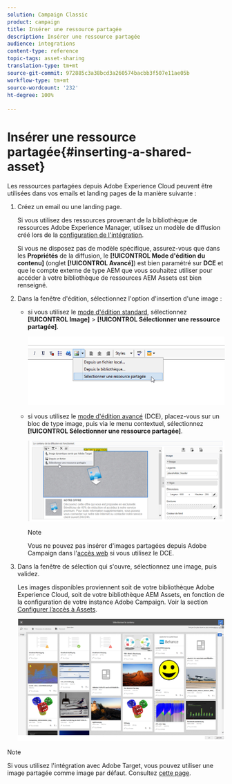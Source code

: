 ```yaml
---
solution: Campaign Classic
product: campaign
title: Insérer une ressource partagée
description: Insérer une ressource partagée
audience: integrations
content-type: reference
topic-tags: asset-sharing
translation-type: tm+mt
source-git-commit: 972885c3a38bcd3a260574bacbb3f507e11ae05b
workflow-type: tm+mt
source-wordcount: '232'
ht-degree: 100%

---
```



# Insérer une ressource partagée{#inserting-a-shared-asset}

Les ressources partagées depuis Adobe Experience Cloud peuvent être utilisées dans vos emails et landing pages de la manière suivante :

1. Créez un email ou une landing page.

   Si vous utilisez des ressources provenant de la bibliothèque de ressources Adobe Experience Manager, utilisez un modèle de diffusion créé lors de la [configuration de l&#39;intégration](../../integrations/using/configuring-access-to-assets.md#integrating-with-aem-assets).

   Si vous ne disposez pas de modèle spécifique, assurez-vous que dans les **Propriétés** de la diffusion, le **[!UICONTROL Mode d&#39;édition du contenu]** (onglet **[!UICONTROL Avancé]**) est bien paramétré sur **DCE** et que le compte externe de type AEM que vous souhaitez utiliser pour accéder à votre bibliothèque de ressources AEM Assets est bien renseigné.

1. Dans la fenêtre d&#39;édition, sélectionnez l&#39;option d&#39;insertion d&#39;une image :

   * si vous utilisez le [mode d&#39;édition standard](../../delivery/using/defining-the-email-content.md#adding-images), sélectionnez **[!UICONTROL Image]** > **[!UICONTROL Sélectionner une ressource partagée]**.

      ![](assets/dam_insert_image_standard.png)

   * si vous utilisez le [mode d&#39;édition avancé](../../web/using/about-campaign-html-editor.md) (DCE), placez-vous sur un bloc de type image, puis via le menu contextuel, sélectionnez **[!UICONTROL Sélectionner une ressource partagée]**.

      ![](assets/dam_insert_image_dce.png)

      >[!NOTE]
      >
      >Vous ne pouvez pas insérer d&#39;images partagées depuis Adobe Campaign dans l&#39;[accès web](../../platform/using/adobe-campaign-workspace.md#console-and-web-access) si vous utilisez le DCE.

1. Dans la fenêtre de sélection qui s&#39;ouvre, sélectionnez une image, puis validez.

   Les images disponibles proviennent soit de votre bibliothèque Adobe Experience Cloud, soit de votre bibliothèque AEM Assets, en fonction de la configuration de votre instance Adobe Campaign. Voir la section [Configurer l’accès à Assets](../../integrations/using/configuring-access-to-assets.md).

   ![](assets/dam_shared_image_selection.png)

>[!NOTE]
>
>Si vous utilisez l&#39;intégration avec Adobe Target, vous pouvez utiliser une image partagée comme image par défaut. Consultez [cette page](../../integrations/using/integrating-with-adobe-target.md).

